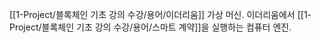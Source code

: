 [[1-Project/블록체인 기초 강의 수강/용어/이더리움]] 가상 머신. 이더리움에서 [[1-Project/블록체인 기초 강의 수강/용어/스마트 계약]]을 실행하는 컴퓨터 엔진.